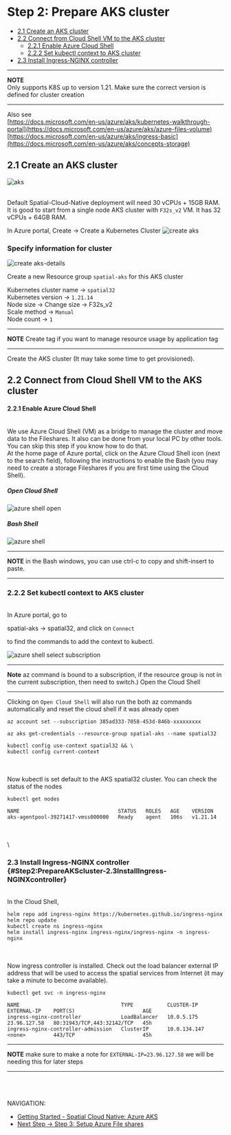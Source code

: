 # Step 2: Prepare AKS cluster

-   [2.1 Create an AKS cluster](#Step2:PrepareAKScluster-2.1CreateanAKScluster)
-   [2.2 Connect from Cloud Shell VM to the AKS
    cluster](#Step2:PrepareAKScluster-2.2ConnectfromCloudShellVMtotheAKScluster)
    -   [2.2.1 Enable Azure Cloud
        Shell](#Step2:PrepareAKScluster-2.2.1EnableAzureCloudShell)
    -   [2.2.2 Set kubectl context to AKS
        cluster](#Step2:PrepareAKScluster-2.2.2SetkubectlcontexttoAKScluster)
-   [2.3 Install Ingress-NGINX
    controller](#Step2:PrepareAKScluster-2.3InstallIngress-NGINXcontroller)

---
**NOTE**\
Only supports K8S up to version 1.21. Make sure the correct version is
defined for cluster creation

---

Also see\
[https://docs.microsoft.com/en-us/azure/aks/kubernetes-walkthrough-portal](https://docs.microsoft.com/en-us/azure/aks/azure-files-volume)
[https://docs.microsoft.com/en-us/azure/aks/ingress-basic](https://docs.microsoft.com/en-us/azure/aks/concepts-storage)

## 2.1 Create an AKS cluster

![aks](images/kubernetes-service.PNG "aks")

\
Default Spatial-Cloud-Native deployment will need 30 vCPUs + 15GB RAM.
It is good to start from a single node AKS cluster with `F32s_v2` VM. It
has 32 vCPUs + 64GB RAM.



In Azure portal, Create → Create a Kubernetes Cluster
![create aks](images/create-kubernetes-services-1.PNG "create aks")


### Specify information for cluster
![create aks-details](images/create-kubernetes-services-2.png "create aks-details")


Create a new Resource group `spatial-aks` for this AKS cluster

Kubernetes cluster name -> `spatial32`\
Kubernetes version -> `1.21.14`\
Node size -> Change size -> F32s_v2\
Scale method -> `Manual`\
Node count -> `1`

---
**NOTE** Create tag if you want to manage resource usage by application tag

---


Create the AKS cluster (It may take some time to get provisioned).

##  2.2 Connect from Cloud Shell VM to the AKS cluster

####  2.2.1 Enable Azure Cloud Shell

\
We use Azure Cloud Shell (VM) as a bridge to manage the cluster and move
data to the Fileshares. It also can be done from your local PC by other
tools. You can skip this step if you know how to do that.\
At the home page of Azure portal, click on the Azure Cloud Shell icon
(next to the search field), following the instructions to enable the
Bash (you may need to create a storage Fileshares if you are first time
using the Cloud
Shell).

##### Open Cloud Shell 
![azure shell open](images/azure-shell-open.png "azure shell open")


##### Bash Shell
![azure shell](images/azure-shell.png "azure shell")


---
**NOTE** in the Bash windows, you can use ctrl-c to copy and shift-insert
to paste.

---

###  2.2.2 Set kubectl context to AKS cluster

\
In Azure portal, go to 

spatial-aks → spatial32,
and click on `Connect`

to find the commands to add the context to kubectl.

![azure shell select subscription](images/select-subscription-shell.png "azure shell select subscription")


---
**Note** az command is bound to a subscription, if the resource group is
not in the current subscription, then need to switch.) Open the Cloud
Shell

---

Clicking on `Open Cloud Shell` will also run the both az commands automatically and reset the cloud 
shell if it was already open

```shell
az account set --subscription 385ad333-7058-453d-846b-xxxxxxxxx
```

```shell
az aks get-credentials --resource-group spatial-aks --name spatial32
```

```shell
kubectl config use-context spatial32 && \
kubectl config current-context
```

\
\
Now kubectl is set default to the AKS spatial32 cluster. You can check
the status of the nodes

```shell
kubectl get nodes
```

```shell
NAME                                STATUS   ROLES   AGE    VERSION
aks-agentpool-39271417-vmss000000   Ready    agent   106s   v1.21.14
```

\
\
\

###  2.3 Install Ingress-NGINX controller {#Step2:PrepareAKScluster-2.3InstallIngress-NGINXcontroller}

\
In the Cloud Shell,

```shell
helm repo add ingress-nginx https://kubernetes.github.io/ingress-nginx
helm repo update
kubectl create ns ingress-nginx
helm install ingress-nginx ingress-nginx/ingress-nginx -n ingress-nginx
```

\
\
Now ingress controller is installed. Check out the load balancer
external IP address that will be used to access the spatial services
from Internet (it may take a minute to become available).

```shell
kubectl get svc -n ingress-nginx
```

```shell
NAME                                 TYPE           CLUSTER-IP     EXTERNAL-IP    PORT(S)                      AGE
ingress-nginx-controller             LoadBalancer   10.0.5.175     23.96.127.58   80:31943/TCP,443:32142/TCP   45h
ingress-nginx-controller-admission   ClusterIP      10.0.134.147   <none>         443/TCP                      45h
```

---
**NOTE** make sure to make a note for `EXTERNAL-IP=23.96.127.58` we will be needing this for later steps

---

\
\
\
NAVIGATION:

- [Getting Started - Spatial Cloud Native: Azure AKS](README.md)
- [Next Step -> Step 3: Setup Azure File shares](setup_azure_file_shares.md)
